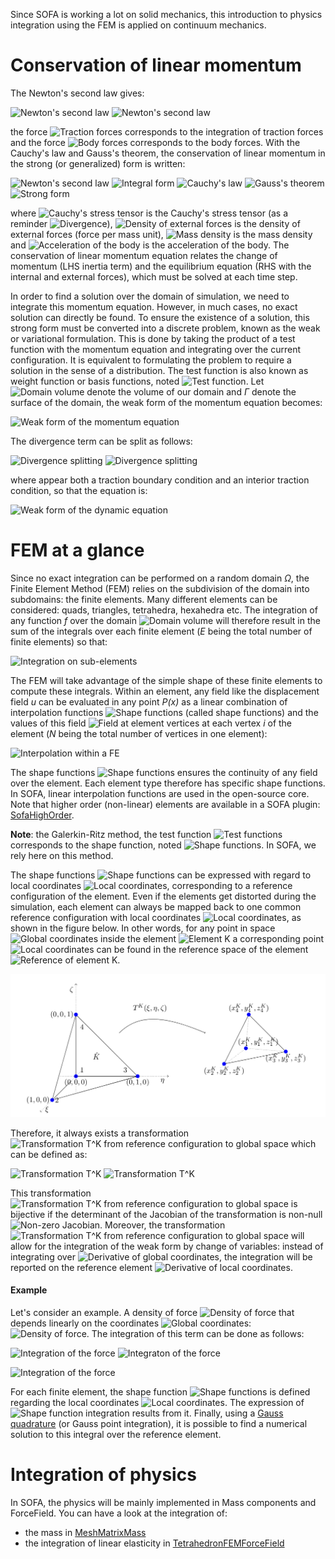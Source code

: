 Since SOFA is working a lot on solid mechanics, this introduction to physics integration using the FEM is applied on continuum mechanics.

Conservation of linear momentum
===============================

The Newton's second law gives:

<img class="latex" src="https://latex.codecogs.com/png.latex?\frac{d\boldsymbol{p}}{dt}=f" title="Newton's second law" />

<img class="latex" src="https://latex.codecogs.com/png.latex?\frac{d\boldsymbol{p}}{dt}=f_{\text{vol}}+f_{\text{surf}}" title="Newton's second law" />

the force <img class="latex" src="https://latex.codecogs.com/png.latex?f_{\text{surf}}" title="Traction forces" /> corresponds to the integration of traction forces and the force <img class="latex" src="https://latex.codecogs.com/png.latex?f_{\text{vol}}" title="Body forces" /> corresponds to the body forces. With the Cauchy's law and Gauss's theorem, the conservation of linear momentum in the strong (or generalized) form is written:

<img class="latex" src="https://latex.codecogs.com/png.latex?\frac{d\boldsymbol{p}}{dt}=f_{\text{vol}}+f_{\text{surf}}" title="Newton's second law" />

<img class="latex" src="https://latex.codecogs.com/png.latex?\frac{D}{Dt}\int_{\Omega}\rho%20\boldsymbol{v}d\Omega%20=\int_{\Omega}%20\rho%20\boldsymbol{b}d\Omega%20+\int_{\Gamma}\boldsymbol{t}d\Gamma" title="Integral form" />

<img class="latex" src="https://latex.codecogs.com/png.latex?\int_{\Omega}%20\rho%20\frac{D\boldsymbol{v}}{Dt}d\Omega%20=\int_{\Omega}%20\rho%20\boldsymbol{b}d\Omega%20+\int_{\Gamma}n\cdot%20\boldsymbol{\sigma}d\Gamma" title="Cauchy's law" />

<img class="latex" src="https://latex.codecogs.com/png.latex?\int_{\Omega}\rho%20\frac{D\boldsymbol{v}}{Dt}d\Omega%20=\int_{\Omega}\rho%20\boldsymbol{b}d\Omega%20+\int_{\Omega}\frac{\partial%20\sigma_{ij}}{\partial%20x{i}}d\Omega" title="Gauss's theorem" />

<img class="latex" src="https://latex.codecogs.com/png.latex?\rho%20\dot{v}=\rho%20\boldsymbol{b}+\nabla%20\cdot%20\boldsymbol{\sigma}" title="Strong form" />



where <img class="latex" src="https://latex.codecogs.com/png.latex?\boldsymbol{\sigma}" title="Cauchy's stress tensor" /> is the Cauchy's stress tensor (as a reminder <img class="latex" src="https://latex.codecogs.com/png.latex?\nabla%20\cdot%20\boldsymbol{\sigma}=\text{div}(\boldsymbol{\sigma})" title="Divergence" />), <img class="latex" src="https://latex.codecogs.com/png.latex?\boldsymbol{b}" title="Density of external forces" /> is the density of external forces (force per mass unit), <img class="latex" src="https://latex.codecogs.com/png.latex?\rho" title="Mass density" /> is the mass density and <img class="latex" src="https://latex.codecogs.com/png.latex?\dot{v}" title="Acceleration of the body" /> is the acceleration of the body. The conservation of linear momentum equation relates the change of momentum (LHS inertia term) and the equilibrium equation (RHS with the internal and external forces), which must be solved at each time step.



In order to find a solution over the domain of simulation, we need to integrate this momentum equation. However, in much cases, no exact solution can directly be found. To ensure the existence of a solution, this strong form must be converted into a discrete problem, known as the weak or variational formulation. This is done by taking the product of a test function with the momentum equation and integrating over the current configuration. It is equivalent to formulating the problem to require a solution in the sense of a distribution. The test function is also known as weight function or basis functions, noted <img class="latex" src="https://latex.codecogs.com/png.latex?\psi_j" title="Test function" />. Let <img class="latex" src="https://latex.codecogs.com/png.latex?\Omega" title="Domain volume" /> denote the volume of our domain and $\Gamma$ denote the surface of the domain, the weak form of the momentum equation becomes:

<img class="latex" src="https://latex.codecogs.com/png.latex?\int_{\Omega}%20\psi_j%20\rho%20\dot{v}d\Omega%20=\int_{\Omega}%20\psi_j%20\rho%20\boldsymbol{b}d\Omega+\int_{\Omega}%20\psi_j%20\nabla%20\cdot%20\boldsymbol{\sigma}d\Omega" title="Weak form of the momentum equation" />

The divergence term can be split as follows:

<img class="latex" src="https://latex.codecogs.com/png.latex?\int_{\Omega}%20\psi_j%20\nabla%20\cdot%20\boldsymbol{\sigma}d\Omega%20=\int_\Gamma%20\psi_j%20\cdot%20(%20\boldsymbol{\sigma}%20\cdot%20n)d\Gamma%20-\int_\Omega%20\nabla%20(\psi_j):\boldsymbol{\sigma}d\Omega" title="Divergence splitting" />

<img class="latex" src="https://latex.codecogs.com/png.latex?\int_{\Omega}%20\psi_j%20\nabla%20\cdot%20\boldsymbol{\sigma}d\Omega%20=\int_\Gamma%20\psi_j%20\cdot%20\boldsymbol{t}d\Gamma%20-\int_\Omega%20\nabla%20(\psi_j):%20\boldsymbol{\sigma}d\Omega" title="Divergence splitting" />


where appear both a traction boundary condition and an interior traction condition, so that the equation is:

<img class="latex" src="https://latex.codecogs.com/png.latex?\int_{\Omega}%20\psi_j%20\rho \dot{v}d\Omega%20=\int_{\Omega}%20\psi_j%20\rho%20\boldsymbol{b}d\Omega%20-\int_\Omega%20\nabla%20(\psi_j):\boldsymbol{\sigma}d\Omega%20+\int_\Gamma%20\psi_j%20\cdot%20\boldsymbol{t}d\Gamma" title="Weak form of the dynamic equation" />




FEM at a glance
===============

Since no exact integration can be performed on a random domain $\Omega$, the Finite Element Method (FEM) relies on the subdivision of the domain into subdomains: the finite elements. Many different elements can be considered: quads, triangles, tetrahedra, hexahedra etc. The integration of any function *f* over the domain <img class="latex" src="https://latex.codecogs.com/png.latex?\Omega" title="Domain volume" /> will therefore result in the sum of the integrals over each finite element (*E* being the total number of finite elements) so that:

<img class="latex" src="https://latex.codecogs.com/png.latex?\int_{\Omega}f(x)d\Omega%20=\sum_{e=0}^E%20\int_{V_e}f(x)dV_e" title="Integration on sub-elements" />


The FEM will take advantage of the simple shape of these finite elements to compute these integrals. Within an element, any field like the displacement field *u* can be evaluated in any point *P(x)* as a linear combination of interpolation functions <img class="latex" src="https://latex.codecogs.com/png.latex?\phi_i" title="Shape functions" /> (called shape functions) and the values of this field <img class="latex" src="https://latex.codecogs.com/png.latex?u(x_i)=u_i" title="Field at element vertices" /> at each vertex *i* of the element (*N* being the total number of vertices in one element):

<img class="latex" src="https://latex.codecogs.com/png.latex?u(x)=\sum_{i=0}^{N}u_i\phi_i" title="Interpolation within a FE" />


The shape functions <img class="latex" src="https://latex.codecogs.com/png.latex?\phi_i" title="Shape functions" /> ensures the continuity of any field over the element. Each element type therefore has specific shape functions. In SOFA, linear interpolation functions are used in the open-source core. Note that higher order (non-linear) elements are available in a SOFA plugin: [SofaHighOrder](https://github.com/sofa-framework/plugin.HighOrder).


**Note**: the Galerkin-Ritz method, the test function <img class="latex" src="https://latex.codecogs.com/png.latex?\psi" title="Test functions" /> corresponds to the shape function, noted <img class="latex" src="https://latex.codecogs.com/png.latex?\phi" title="Shape functions" />. In SOFA, we rely here on this method.


The shape functions <img class="latex" src="https://latex.codecogs.com/png.latex?\phi" title="Shape functions" /> can be expressed with regard to local coordinates <img class="latex" src="https://latex.codecogs.com/png.latex?(\xi%20,\eta%20,\zeta%20)" title="Local coordinates" />, corresponding to a reference configuration of the element. Even if the elements get distorted during the simulation, each element can always be mapped back to one common reference configuration with local coordinates <img class="latex" src="https://latex.codecogs.com/png.latex?(\xi%20,\eta%20,\zeta%20)" title="Local coordinates" />, as shown in the figure below. In other words, for any point in space <img class="latex" src="https://latex.codecogs.com/png.latex?\textbf{x}=(x,y,z)" title="Global coordinates" /> inside the element <img class="latex" src="https://latex.codecogs.com/png.latex?K" title="Element K" /> a corresponding point <img class="latex" src="https://latex.codecogs.com/png.latex?\boldsymbol{\xi}=(\xi%20,\eta%20,\zeta%20)" title="Local coordinates" /> can be found in the reference space of the element <img class="latex" src="https://latex.codecogs.com/png.latex?\hat{K}" title="Reference of element K" />.


<a href="https://github.com/sofa-framework/doc/blob/master/images/FEM/Tetra-ParentConfig.png?raw=true"><img src="https://github.com/sofa-framework/doc/blob/master/images/FEM/Tetra-ParentConfig.png?raw=true" title="Transformation T^K from reference configuration to 3D space of a linear tetrahedron"/></a>



Therefore, it always exists a transformation <img class="latex" src="https://latex.codecogs.com/png.latex?T^K" title="Transformation T^K from reference configuration to global space" /> which can be defined as:

<img class="latex" src="https://latex.codecogs.com/png.latex?T^K:\hat{K}%20\longrightarrow%20K" title="Transformation T^K" />

<img class="latex" src="https://latex.codecogs.com/png.latex?\boldsymbol{\xi}=(\xi%20,\eta%20,\zeta%20)\longrightarrow%20\textbf{x}=T^K(\boldsymbol{\xi})=\sum_{i=0}^{N}x_i%20\phi_i(\boldsymbol{\xi})" title="Transformation T^K" />


This transformation <img class="latex" src="https://latex.codecogs.com/png.latex?T^K" title="Transformation T^K from reference configuration to global space" /> is bijective if the determinant of the Jacobian of the transformation is non-null <img class="latex" src="https://latex.codecogs.com/png.latex?det(J)\neq0" title="Non-zero Jacobian" />. Moreover, the transformation <img class="latex" src="https://latex.codecogs.com/png.latex?T^K" title="Transformation T^K from reference configuration to global space" /> will allow for the integration of the weak form by change of variables: instead of integrating over <img class="latex" src="https://latex.codecogs.com/png.latex?d\Omega=dxdydz" title="Derivative of global coordinates" />, the integration will be reported on the reference element <img class="latex" src="https://latex.codecogs.com/png.latex?d\xi%20d\eta%20d\zeta" title="Derivative of local coordinates" />. 


#### Example
Let's consider an example. A density of force <img class="latex" src="https://latex.codecogs.com/png.latex?\boldsymbol{b}" title="Density of force" /> that depends linearly on the coordinates <img class="latex" src="https://latex.codecogs.com/png.latex?\textbf{x}=(x,y,z)" title="Global coordinates" />: <img class="latex" src="https://latex.codecogs.com/png.latex?\boldsymbol{b}=\alpha%20\textbf{x}" title="Density of force" />. The integration of this term can be done as follows:



<img class="latex" src="https://latex.codecogs.com/png.latex?\int_{\Omega}%20\phi_j%20\rho%20\boldsymbol{b}d\Omega%20=\sum_{e=0}^E%20\rho%20\int_{V_e}%20\phi_j%20\alpha%20\textbf{x}dV_e" title="Integration of the force" />

<img class="latex" src="https://latex.codecogs.com/png.latex?\int_{\Omega}%20\phi_j%20\rho%20\boldsymbol{b}d\Omega%20=\sum_{e=0}^E%20\rho%20\alpha%20\int_{V_e}%20\phi_j%20\sum_{i=0}^{N}%20\phi_i%20x_i%20dV_e" title="Integraton of the force" />

<img class="latex" src="https://latex.codecogs.com/png.latex?\int_{\Omega}%20\phi_j%20\rho%20\boldsymbol{b}d\Omega%20=\sum_{e=0}^E%20\rho%20\alpha%20\int_{V_e}%20|det(J)|%20\sum_{i=0}^{N}\phi_j(\boldsymbol{\xi})%20\phi_i(\boldsymbol{\xi})%20x_i%20d%20\boldsymbol{\xi}
" title="Integration of the force" />




For each finite element, the shape function <img class="latex" src="https://latex.codecogs.com/png.latex?\phi_i" title="Shape functions" /> is defined regarding the local coordinates <img class="latex" src="https://latex.codecogs.com/png.latex?\boldsymbol{\xi}" title="Local coordinates" />. The expression of  <img class="latex" src="https://latex.codecogs.com/png.latex?\phi_j(\boldsymbol{\xi})%20\phi_i(\boldsymbol{\xi})" title="Shape function integration" /> results from it. Finally, using a [Gauss quadrature](https://en.wikipedia.org/wiki/Gaussian_quadrature) (or Gauss point integration), it is possible to find a numerical solution to this integral over the reference element.



Integration of physics
======================

In SOFA, the physics will be mainly implemented in Mass components and ForceField. You can have a look at the integration of:

- the mass in [MeshMatrixMass](https://www.sofa-framework.org/community/doc/using-sofa/components/mass/meshmatrixmass/)
- the integration of linear elasticity in [TetrahedronFEMForceField](https://www.sofa-framework.org/community/doc/using-sofa/components/forcefield/tetrahedronfemforcefield/)
